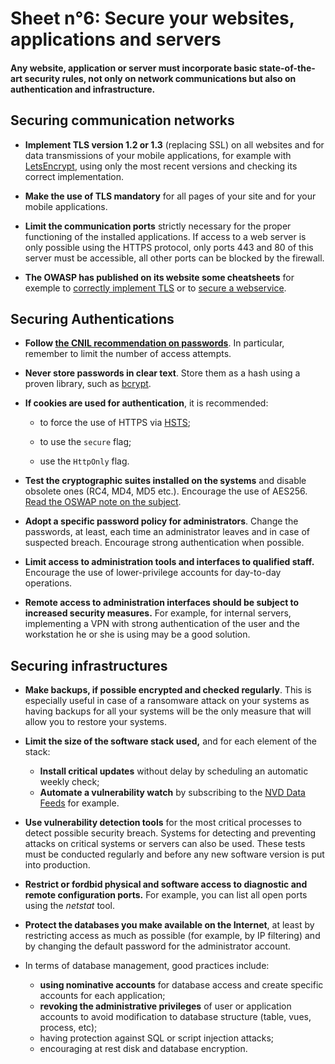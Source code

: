 # Sheet n°6: Secure your websites, applications and servers

#### Any website, application or server must incorporate basic state-of-the-art security rules, not only on network communications but also on authentication and infrastructure.

## Securing communication networks

* **Implement TLS version 1.2 or 1.3** (replacing SSL) on all websites and for data transmissions of your mobile applications, for example with [LetsEncrypt](https://letsencrypt.org/fr/), using only the most recent versions and checking its correct implementation.

* **Make the use of TLS mandatory** for all pages of your site and for your mobile applications.

* **Limit the communication ports** strictly necessary for the proper functioning of the installed applications. If access to a web server is only possible using the HTTPS protocol, only ports 443 and 80 of this server must be accessible, all other ports can be blocked by the firewall.

* **The OWASP has published on its website some cheatsheets** for exemple to [correctly implement TLS](https://cheatsheetseries.owasp.org/cheatsheets/Transport_Layer_Protection_Cheat_Sheet.html) or to [secure a webservice](https://cheatsheetseries.owasp.org/cheatsheets/Web_Service_Security_Cheat_Sheet.html).

## Securing Authentications

* **Follow [the CNIL recommendation on passwords](https://www.cnil.fr/fr/node/23803)**. In particular, remember to limit the number of access attempts.

* **Never store passwords in clear text**. Store them as a hash using a proven library, such as [bcrypt](https://en.wikipedia.org/wiki/Bcrypt).

* **If cookies are used for authentication**, it is recommended:

    * to force the use of HTTPS via [HSTS](https://en.wikipedia.org/wiki/HTTP_Strict_Transport_Security);

    * to use the `secure` flag;

    * use the `HttpOnly` flag.

* **Test the cryptographic suites installed on the systems** and disable obsolete ones (RC4, MD4, MD5 etc.). Encourage the use of AES256. [Read the OSWAP note on the subject](https://cheatsheetseries.owasp.org/cheatsheets/Cryptographic_Storage_Cheat_Sheet.html).

* **Adopt a specific password policy for administrators**. Change the passwords, at least, each time an administrator leaves and in case of suspected breach. Encourage strong authentication when possible.

* **Limit access to administration tools and interfaces to qualified staff.** Encourage the use of lower-privilege accounts for day-to-day operations.

* **Remote access to administration interfaces should be subject to increased security measures.** For example, for internal servers, implementing a VPN with strong authentication of the user and the workstation he or she is using may be a good solution.

## Securing infrastructures

* **Make backups, if possible encrypted and checked regularly**. This is especially useful in case of a ransomware attack on your systems as having backups for all your systems will be the only measure that will allow you to restore your systems.

* **Limit the size of the software stack used,** and for each element of the stack:

    * **Install critical updates** without delay by scheduling an automatic weekly check;
    * **Automate a vulnerability watch** by subscribing to the [NVD Data Feeds](https://nvd.nist.gov/vuln/data-feeds) for example.

* **Use vulnerability detection tools** for the most critical processes to detect possible security breach. Systems for detecting and preventing attacks on critical systems or servers can also be used. These tests must be conducted regularly and before any new software version is put into production.

* **Restrict or fordbid physical and software access to diagnostic and remote configuration ports.** For example, you can list all open ports using the *netstat* tool.

* **Protect the databases you make available on the Internet**, at least by restricting access as much as possible (for example, by IP filtering) and by changing the default password for the administrator account.

* In terms of database management, good practices include:

    * **using nominative accounts** for database access and create specific accounts for each application;
    * **revoking the administrative privileges** of user or application accounts to avoid modification to database structure (table, vues, process, etc);
    * having protection against SQL or script injection attacks;
    * encouraging at rest disk and database encryption.
